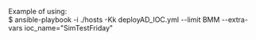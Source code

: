 Example of using:   
$ ansible-playbook -i ./hosts -Kk deployAD_IOC.yml --limit BMM --extra-vars ioc_name="SimTestFriday"

